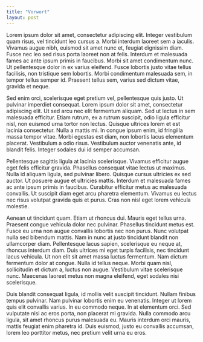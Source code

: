 ```yaml
---
title: "Vorwort"
layout: post
---
```

Lorem ipsum dolor sit amet, consectetur adipiscing elit. Integer vestibulum quam risus, vel tincidunt leo cursus a. Morbi interdum laoreet sem a iaculis. Vivamus augue nibh, euismod sit amet nunc et, feugiat dignissim diam. Fusce nec leo sed risus porta laoreet non at felis. Interdum et malesuada fames ac ante ipsum primis in faucibus. Morbi sit amet condimentum nunc. Ut pellentesque dolor in ex varius eleifend. Fusce lobortis justo vitae tellus facilisis, non tristique sem lobortis. Morbi condimentum malesuada sem, in tempor tellus semper id. Praesent tellus sem, varius sed dictum vitae, gravida et neque.


Sed enim orci, scelerisque eget pretium vel, pellentesque quis justo. Ut pulvinar imperdiet consequat. Lorem ipsum dolor sit amet, consectetur adipiscing elit. Ut sed arcu nec elit fermentum aliquam. Sed ut lectus in sem malesuada efficitur. Etiam rutrum, ex a rutrum suscipit, odio ligula efficitur nisl, non euismod urna tortor non lectus. Quisque ultrices lorem et est lacinia consectetur. Nulla a mattis mi. In congue ipsum enim, id fringilla massa tempor vitae. Morbi egestas est diam, non lobortis lacus elementum placerat. Vestibulum a odio risus. Vestibulum auctor venenatis ante, id blandit felis. Integer sodales dui id semper accumsan.

Pellentesque sagittis ligula at lacinia scelerisque. Vivamus efficitur augue eget felis efficitur gravida. Phasellus consequat vitae lectus ut maximus. Nulla id aliquam ligula, sed pulvinar libero. Quisque cursus ultricies ex sed auctor. Ut posuere augue et ultricies mattis. Interdum et malesuada fames ac ante ipsum primis in faucibus. Curabitur efficitur metus ac malesuada convallis. Ut suscipit diam eget arcu pharetra elementum. Vivamus eu lectus nec risus volutpat gravida quis et purus. Cras non nisl eget lorem vehicula molestie.

Aenean ut tincidunt quam. Etiam ut rhoncus dui. Mauris eget tellus urna. Praesent congue vehicula dolor nec pulvinar. Phasellus tincidunt metus est. Fusce eu urna non augue convallis lobortis nec non purus. Nunc volutpat nulla sed bibendum mattis. Nam in nunc at justo tincidunt blandit non ullamcorper diam. Pellentesque lacus sapien, scelerisque eu neque at, rhoncus interdum diam. Duis ultrices mi eget turpis facilisis, nec tincidunt lacus vehicula. Ut non elit sit amet massa luctus fermentum. Nam dictum fermentum dolor at congue. Nulla id tellus neque. Morbi quam nisl, sollicitudin et dictum a, luctus non augue. Vestibulum vitae scelerisque nunc. Maecenas laoreet metus non magna eleifend, eget sodales nisi scelerisque.

Duis blandit consequat ligula, id mollis velit suscipit tincidunt. Nullam finibus tempus pulvinar. Nam pulvinar lobortis enim eu venenatis. Integer ut lorem quis elit convallis varius. In eu commodo neque. In at elementum orci. Sed vulputate nisi ac eros porta, non placerat mi gravida. Nulla commodo arcu ligula, sit amet rhoncus purus malesuada eu. Mauris interdum orci mauris, mattis feugiat enim pharetra id. Duis euismod, justo eu convallis accumsan, lorem leo porttitor metus, nec pretium velit urna eu eros.


